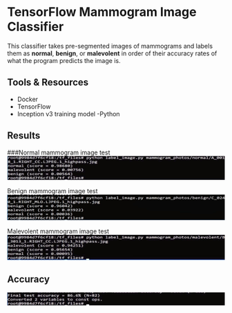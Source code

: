 # TensorFlow Mammogram Image Classifier

This classifier takes pre-segmented images of mammograms and labels them as **normal**, **benign**, or **malevolent** in order of their accuracy rates of what the program predicts the image is.

## Tools & Resources
- Docker
- TensorFlow
- Inception v3 training model
-Python

## Results
###Normal mammogram image test
![Normal Test](/results/normal.png)

Benign mammogram image test
![Benign Test](/results/benign.png)

Malevolent mammogram image test
![Malevolent Test](/results/malevolent.png)

## Accuracy
![Final Test](/results/final.png)